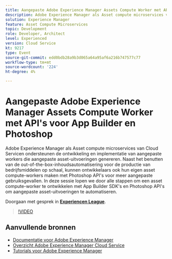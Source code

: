 ```yaml
---
title: Aangepaste Adobe Experience Manager Assets Compute Worker met API's voor App Builder en Photoshop
description: Adobe Experience Manager als Asset compute microservices van Cloud Servicen ondersteunen de ontwikkeling en implementatie van aangepaste workers die aangepaste asset-uitvoeringen genereren. Naast het benutten van de out-of-the-box-inhoudsautomatisering voor de productie van bedrijfsmiddelen op schaal, kunnen ontwikkelaars ook hun eigen asset compute-workers maken met Photoshop API's voor meer aangepaste gebruiksgevallen. In deze sessie lopen we door alle stappen om een asset compute-worker te ontwikkelen met App Builder SDK's en Photoshop API's om aangepaste asset-uitvoeringen te automatiseren.
solution: Experience Manager
feature: Asset Compute Microservices
topic: Development
role: Developer, Architect
level: Experienced
version: Cloud Service
kt: 9217
type: Event
source-git-commit: edd0bdb28a9b3d065a64a95af6a216b747577c77
workflow-type: tm+mt
source-wordcount: '224'
ht-degree: 4%

---
```


# Aangepaste Adobe Experience Manager Assets Compute Worker met API&#39;s voor App Builder en Photoshop

Adobe Experience Manager als Asset compute microservices van Cloud Servicen ondersteunen de ontwikkeling en implementatie van aangepaste workers die aangepaste asset-uitvoeringen genereren. Naast het benutten van de out-of-the-box-inhoudsautomatisering voor de productie van bedrijfsmiddelen op schaal, kunnen ontwikkelaars ook hun eigen asset compute-workers maken met Photoshop API&#39;s voor meer aangepaste gebruiksgevallen. In deze sessie lopen we door alle stappen om een asset compute-worker te ontwikkelen met App Builder SDK&#39;s en Photoshop API&#39;s om aangepaste asset-uitvoeringen te automatiseren.

Doorgaan met gesprek in **[Experiencen League](https://adobe.ly/3F6f5sG)**.

>[!VIDEO](https://video.tv.adobe.com/v/337769/?quality=12&learn=on&hidetitle=true)

## Aanvullende bronnen

- [Documentatie voor Adobe Experience Manager ](https://experienceleague.adobe.com/docs/experience-manager-cloud-service.html)
- [Overzicht Adobe Experience Manager Cloud Service](https://experienceleague.adobe.com/docs/experience-manager-cloud-service/overview/home.html)
- [Tutorials voor Adobe Experience Manager](https://experienceleague.adobe.com/docs/experience-manager-tutorials.html)
